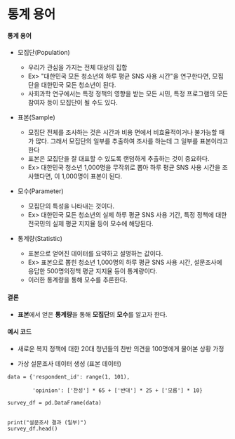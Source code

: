 통계 용어
===

#### 통계 용어
+ 모집단(Population)
  + 우리가 관심을 가지는 전체 대상의 집합
  + Ex> "대한민국 모든 청소년의 하루 평균 SNS 사용 시간"을 연구한다면, 모집단을 대한민국 모든 청소년이 된다.
  + 사회과학 연구에서는 특정 정책의 영향을 받는 모든 시민, 특정 프로그램의 모든 참여자 등이 모집단이 될 수도 있다.
    
+ 표본(Sample)
  + 모집단 전체를 조사하는 것은 시간과 비용 면에서 비효율적이거나 불가능할 때가 많다. 그래서 모집단의 일부를 추출하여 조사를 하는데 그 일부를 표본이라고 한다
  + 표본은 모집단을 잘 대표할 수 있도록 랜덤하게 추출하는 것이 중요하다.
  + Ex> 대한민국 청소년 1,000명을 무작위로 뽑아 하루 평균 SNS 사용 시간을 조사했다면, 이 1,000명이 표본이 된다.
    
+ 모수(Parameter)
  + 모집단의 특성을 나타내는 것이다.
  + Ex> 대한민국 모든 청소년의 실제 하루 평균 SNS 사용 기간, 특정 정책에 대한 전국민의 실제 평균 지지율 등이 모수에 해당된다.
+ 통계량(Statistic)
  + 표본으로 얻어진 데이터를 요약하고 설명하는 값이다.
  + Ex> 표본으로 뽑힌 청소년 1,000명의 하루 평균 SNS 사용 시간, 설문조사에 응답한 500명의정책 평균 지지율 등이 통계량이다.
  + 이러한 통계량을 통해 모수를 추론한다.

#### 결론
+ **표본**에서 얻은 **통계량**을 통해 **모집단**의 **모수**를 알고자 한다.

#### 예시 코드
+ 새로운 복지 정책에 대한 20대 청년들의 찬반 의견을 100명에게 물어본 상황 가정

+ 가상 설문조사 데이터 생성 (표본 데이터)
```
data = {'respondent_id': range(1, 101),

        'opinion': ['찬성'] * 65 + ['반대'] * 25 + ['모름'] * 10}

survey_df = pd.DataFrame(data)


print("설문조사 결과 (일부)")
survey_df.head()
```

